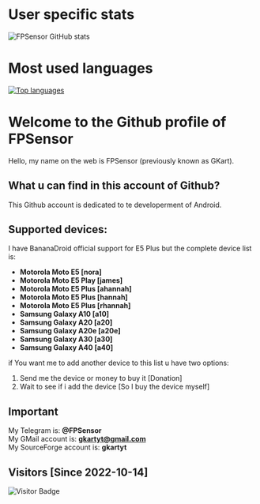 # User specific stats
![FPSensor GitHub stats](https://github-readme-stats.vercel.app/api?username=FPSensor&count_private=true)

# Most used languages
[![Top languages](https://github-readme-stats.vercel.app/api/top-langs/?username=FPSensor&layout=compact&langs_count=10&theme=tokyonight)](https://github.com/FPSensor)

# Welcome to the Github profile of FPSensor

Hello, my name on the web is FPSensor (previously known as GKart).

## What u can find in this account of Github?

This Github account is dedicated to te developerment of Android.

## Supported devices:

I have BananaDroid official support for E5 Plus but the complete device list is:

- **Motorola Moto E5 [nora]**
- **Motorola Moto E5 Play [james]**
- **Motorola Moto E5 Plus [ahannah]**
- **Motorola Moto E5 Plus [hannah]**
- **Motorola Moto E5 Plus [rhannah]**
- **Samsung Galaxy A10 [a10]**
- **Samsung Galaxy A20 [a20]**
- **Samsung Galaxy A20e [a20e]**
- **Samsung Galaxy A30 [a30]**
- **Samsung Galaxy A40 [a40]**

if You want me to add another device to this list u have two options:
1. Send me the device or money to buy it [Donation]
2. Wait to see if i add the device [So I buy the device myself]

## Important

My Telegram is: **@FPSensor**  
My GMail account is: **gkartyt@gmail.com**  
My SourceForge account is: **gkartyt**  

## Visitors [Since 2022-10-14]
![Visitor Badge](https://visitor-badge.laobi.icu/badge?page_id=FPSensor.FPSensor)

